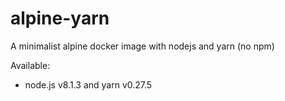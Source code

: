 # alpine-yarn

A minimalist alpine docker image with nodejs and yarn (no npm)

Available:

- node.js v8.1.3 and yarn v0.27.5
